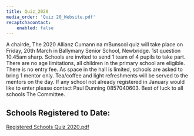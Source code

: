 ```yaml
---
title: Quiz_2020
media_order: 'Quiz 20_Website.pdf'
recaptchacontact:
    enabled: false
---
```


A chairde,
The 2020 Allianz Cumann na mBunscol quiz will take place on Friday, 20th March in Ballymany Senior School, Newbridge. 1st question 10.45am sharp. Schools are invited to send 1 team of 4 pupils to take part. There are no age limitations, all children in the primary school are eligible. There is no entry fee. As space in the hall is limited, schools are asked to bring 1 mentor only. Tea/coffee and light refreshments will be served to the mentors on the day. 
	If any school not already registered in January would like to enter please contact Paul Dunning 0857040603. 
Best of luck to all schools
The Committee.

 ## Schools Registered to Date: ##
 [Registered Schools Quiz 2020.pdf](Quiz%2020_Website.pdf)